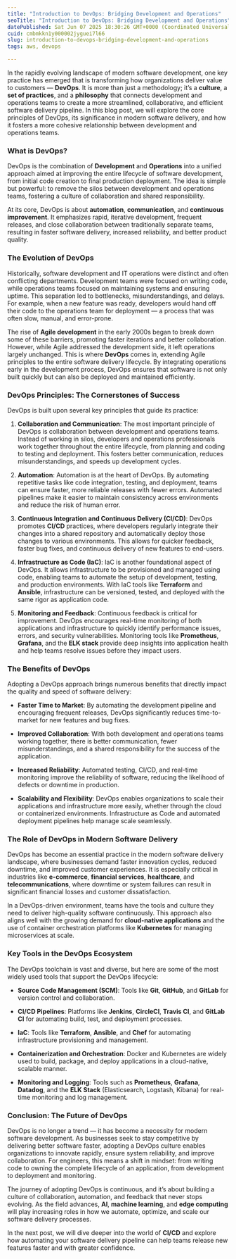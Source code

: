 ```yaml
---
title: "Introduction to DevOps: Bridging Development and Operations"
seoTitle: "Introduction to DevOps: Bridging Development and Operations"
datePublished: Sat Jun 07 2025 18:30:26 GMT+0000 (Coordinated Universal Time)
cuid: cmbmkkn1y000002jyguei7l66
slug: introduction-to-devops-bridging-development-and-operations
tags: aws, devops

---
```


In the rapidly evolving landscape of modern software development, one key practice has emerged that is transforming how organizations deliver value to customers — **DevOps**. It is more than just a methodology; it’s a **culture**, a **set of practices**, and a **philosophy** that connects development and operations teams to create a more streamlined, collaborative, and efficient software delivery pipeline. In this blog post, we will explore the core principles of DevOps, its significance in modern software delivery, and how it fosters a more cohesive relationship between development and operations teams.

### **What is DevOps?**

DevOps is the combination of **Development** and **Operations** into a unified approach aimed at improving the entire lifecycle of software development, from initial code creation to final production deployment. The idea is simple but powerful: to remove the silos between development and operations teams, fostering a culture of collaboration and shared responsibility.

At its core, DevOps is about **automation**, **communication**, and **continuous improvement**. It emphasizes rapid, iterative development, frequent releases, and close collaboration between traditionally separate teams, resulting in faster software delivery, increased reliability, and better product quality.

### **The Evolution of DevOps**

Historically, software development and IT operations were distinct and often conflicting departments. Development teams were focused on writing code, while operations teams focused on maintaining systems and ensuring uptime. This separation led to bottlenecks, misunderstandings, and delays. For example, when a new feature was ready, developers would hand off their code to the operations team for deployment — a process that was often slow, manual, and error-prone.

The rise of **Agile development** in the early 2000s began to break down some of these barriers, promoting faster iterations and better collaboration. However, while Agile addressed the development side, it left operations largely unchanged. This is where **DevOps** comes in, extending Agile principles to the entire software delivery lifecycle. By integrating operations early in the development process, DevOps ensures that software is not only built quickly but can also be deployed and maintained efficiently.

### **DevOps Principles: The Cornerstones of Success**

DevOps is built upon several key principles that guide its practice:

1. **Collaboration and Communication**: The most important principle of DevOps is collaboration between development and operations teams. Instead of working in silos, developers and operations professionals work together throughout the entire lifecycle, from planning and coding to testing and deployment. This fosters better communication, reduces misunderstandings, and speeds up development cycles.
    
2. **Automation**: Automation is at the heart of DevOps. By automating repetitive tasks like code integration, testing, and deployment, teams can ensure faster, more reliable releases with fewer errors. Automated pipelines make it easier to maintain consistency across environments and reduce the risk of human error.
    
3. **Continuous Integration and Continuous Delivery (CI/CD)**: DevOps promotes **CI/CD** practices, where developers regularly integrate their changes into a shared repository and automatically deploy those changes to various environments. This allows for quicker feedback, faster bug fixes, and continuous delivery of new features to end-users.
    
4. **Infrastructure as Code (IaC)**: IaC is another foundational aspect of DevOps. It allows infrastructure to be provisioned and managed using code, enabling teams to automate the setup of development, testing, and production environments. With IaC tools like **Terraform** and **Ansible**, infrastructure can be versioned, tested, and deployed with the same rigor as application code.
    
5. **Monitoring and Feedback**: Continuous feedback is critical for improvement. DevOps encourages real-time monitoring of both applications and infrastructure to quickly identify performance issues, errors, and security vulnerabilities. Monitoring tools like **Prometheus**, **Grafana**, and the **ELK stack** provide deep insights into application health and help teams resolve issues before they impact users.
    

### **The Benefits of DevOps**

Adopting a DevOps approach brings numerous benefits that directly impact the quality and speed of software delivery:

* **Faster Time to Market**: By automating the development pipeline and encouraging frequent releases, DevOps significantly reduces time-to-market for new features and bug fixes.
    
* **Improved Collaboration**: With both development and operations teams working together, there is better communication, fewer misunderstandings, and a shared responsibility for the success of the application.
    
* **Increased Reliability**: Automated testing, CI/CD, and real-time monitoring improve the reliability of software, reducing the likelihood of defects or downtime in production.
    
* **Scalability and Flexibility**: DevOps enables organizations to scale their applications and infrastructure more easily, whether through the cloud or containerized environments. Infrastructure as Code and automated deployment pipelines help manage scale seamlessly.
    

### **The Role of DevOps in Modern Software Delivery**

DevOps has become an essential practice in the modern software delivery landscape, where businesses demand faster innovation cycles, reduced downtime, and improved customer experiences. It is especially critical in industries like **e-commerce**, **financial services**, **healthcare**, and **telecommunications**, where downtime or system failures can result in significant financial losses and customer dissatisfaction.

In a DevOps-driven environment, teams have the tools and culture they need to deliver high-quality software continuously. This approach also aligns well with the growing demand for **cloud-native applications** and the use of container orchestration platforms like **Kubernetes** for managing microservices at scale.

### **Key Tools in the DevOps Ecosystem**

The DevOps toolchain is vast and diverse, but here are some of the most widely used tools that support the DevOps lifecycle:

* **Source Code Management (SCM)**: Tools like **Git**, **GitHub**, and **GitLab** for version control and collaboration.
    
* **CI/CD Pipelines**: Platforms like **Jenkins**, **CircleCI**, **Travis CI**, and **GitLab CI** for automating build, test, and deployment processes.
    
* **IaC**: Tools like **Terraform**, **Ansible**, and **Chef** for automating infrastructure provisioning and management.
    
* **Containerization and Orchestration**: Docker and Kubernetes are widely used to build, package, and deploy applications in a cloud-native, scalable manner.
    
* **Monitoring and Logging**: Tools such as **Prometheus**, **Grafana**, **Datadog**, and the **ELK Stack** (Elasticsearch, Logstash, Kibana) for real-time monitoring and log management.
    

### **Conclusion: The Future of DevOps**

DevOps is no longer a trend — it has become a necessity for modern software development. As businesses seek to stay competitive by delivering better software faster, adopting a DevOps culture enables organizations to innovate rapidly, ensure system reliability, and improve collaboration. For engineers, this means a shift in mindset: from writing code to owning the complete lifecycle of an application, from development to deployment and monitoring.

The journey of adopting DevOps is continuous, and it’s about building a culture of collaboration, automation, and feedback that never stops evolving. As the field advances, **AI**, **machine learning**, and **edge computing** will play increasing roles in how we automate, optimize, and scale our software delivery processes.

In the next post, we will dive deeper into the world of **CI/CD** and explore how automating your software delivery pipeline can help teams release new features faster and with greater confidence.